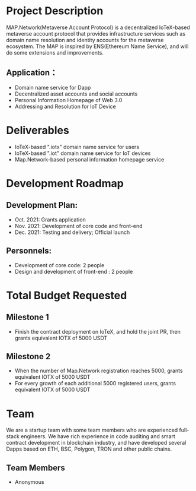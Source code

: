 # Project Description
MAP.Network(Metaverse Account Protocol) is a decentralized IoTeX-based metaverse account protocol that provides infrastructure services such as domain name resolution and identity accounts for the metaverse ecosystem. The MAP is inspired by ENS(Ethereum Name Service), and will do some extensions and improvements.
 
## Application：
- Domain name service for Dapp
- Decentralized asset accounts and social accounts
- Personal Information Homepage of Web 3.0
- Addressing and Resolution for IoT Device
 
 
# Deliverables
- IoTeX-based ".iotx" domain name service for users
- IoTeX-based ".iot" domain name service for IoT devices
- Map.Network-based personal information homepage service
 
 
# Development Roadmap

## Development Plan:
- Oct.  2021: Grants application
- Nov. 2021:  Development of core code and front-end
- Dec. 2021:  Testing and delivery; Official launch
 
## Personnels:
- Development of core code: 2 people
- Design and development of front-end : 2 people
 
 
# Total Budget Requested
 
## Milestone 1
- Finish the contract deployment on IoTeX, and hold the joint PR, then grants equivalent IOTX of 5000 USDT

## Milestone 2
- When the number of Map.Network registration reaches 5000, grants equivalent IOTX of 5000 USDT
- For every growth of each additional 5000 registered users, grants equivalent IOTX of 5000 USDT


# Team
 
We are a startup team with some team members who are experienced full-stack engineers. We have rich experience in code auditing and smart contract development in blockchain industry, and have developed several Dapps based on ETH, BSC, Polygon, TRON and other public chains.

## Team Members
- Anonymous


